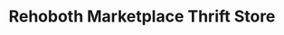 ---
title: "Rehoboth Marketplace Thrift Store"
url: /rehoboth-beach/rehoboth-marketplace-thrift-store/
shop: charity
---